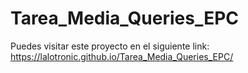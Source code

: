 # Tarea_Media_Queries_EPC
Puedes visitar este proyecto en el siguiente link:
https://lalotronic.github.io/Tarea_Media_Queries_EPC/
